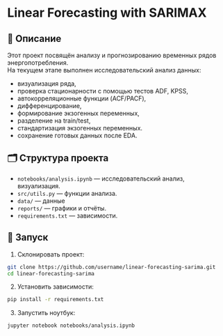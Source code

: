 # Linear Forecasting with SARIMAX

## 📌 Описание
Этот проект посвящён анализу и прогнозированию временных рядов энергопотребления.  
На текущем этапе выполнен исследовательский анализ данных:
- визуализация ряда,
- проверка стационарности с помощью тестов ADF, KPSS,
- автокорреляционные функции (ACF/PACF),
- дифференцирование,
- формирование экзогенных переменных,
- разделение на train/test,
- стандартизация экзогенных переменных.
- сохранение готовых данных после EDA.

## 🗂️ Структура проекта
- `notebooks/analysis.ipynb` — исследовательский анализ, визуализация.
- `src/utils.py` — функции анализа.
- `data/` — данные 
- `reports/` — графики и отчёты.
- `requirements.txt` — зависимости.

## 🚀 Запуск

1. Склонировать проект:
```bash
git clone https://github.com/username/linear-forecasting-sarima.git
cd linear-forecasting-sarima
```

2. Установить зависимости:
```bash
pip install -r requirements.txt
```

3. Запустить ноутбук:
```bash
jupyter notebook notebooks/analysis.ipynb
```